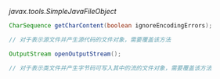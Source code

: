 *javax.tools.SimpleJavaFileObject*
```java
CharSequence getCharContent(boolean ignoreEncodingErrors);

// 对于表示源文件并产生源代码的文件对象，需要覆盖该方法

OutputStream openOutputStream();

// 对于表示类文件并产生字节码可写入其中的流的文件对象，需要覆盖该方法

```